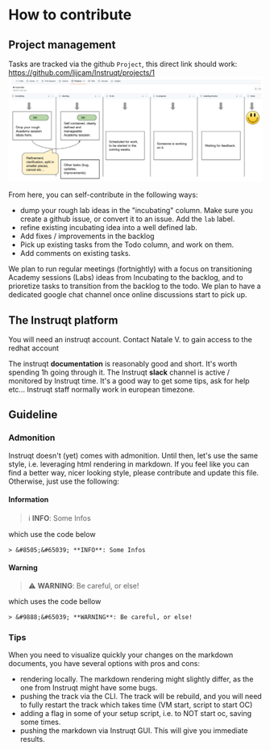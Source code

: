 # How to contribute

## Project management
Tasks are tracked via the github `Project`, this direct link should work: https://github.com/lijcam/Instruqt/projects/1
![A test image](.markdown_svg/project_flow.svg)

From here, you can self-contribute in the following ways:

* dump your rough lab ideas in the "incubating" column. Make sure you create a github issue, or convert it to an issue. Add the `lab` label. 
* refine existing incubating idea into a well defined lab.
* Add fixes / improvements in the backlog
* Pick up existing tasks from the Todo column, and work on them.
* Add comments on existing tasks.

We plan to run regular meetings (fortnightly) with a focus on transitioning Academy sessions (Labs) ideas from Incubating to the backlog, and to prioretize tasks to transition from the backlog to the todo.
We plan to have a dedicated google chat channel once online discussions start to pick up.

## The Instruqt platform

You will need an instruqt account. Contact Natale V. to gain access to the redhat account

The instruqt **documentation** is reasonably good and short. It's worth spending 1h going through it. The Instruqt **slack** channel is active / monitored by Instruqt time. It's a good way to get some tips, ask for help etc... Instruqt staff normally work in european timezone.

## Guideline
### Admonition
Instruqt doesn't (yet) comes with admonition. Until then, let's use the same style, i.e. leveraging html rendering in markdown.
If you feel like you can find a better way, nicer looking style, please contribute and update this file. Otherwise, just use the following:
#### Information
> &#8505;&#65039; **INFO**: Some Infos

which use the code below
```
> &#8505;&#65039; **INFO**: Some Infos
```

#### Warning
> &#9888;&#65039; **WARNING**: Be careful, or else!

which uses the code bellow
```
> &#9888;&#65039; **WARNING**: Be careful, or else!
```

### Tips
When you need to visualize quickly your changes on the markdown documents, you have several options with pros and cons:
- rendering locally. The markdown rendering might slightly differ, as the one from Instruqt might have some bugs.
- pushing the track via the CLI. The track will be rebuild, and you will need to fully restart the track which takes time (VM start, script to start OC)
- adding a flag in some of your setup script, i.e. to NOT start oc, saving some times.
- pushing the markdown via Instruqt GUI. This will give you immediate results.
